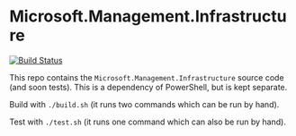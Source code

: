 Microsoft.Management.Infrastructure
===================================

[![Build Status](https://travis-ci.com/PowerShell/MMI.svg?token=31YifM4jfyVpBmEGitCm&branch=johnkord-mmi_changes)](https://travis-ci.com/PowerShell/MMI)

This repo contains the `Microsoft.Management.Infrastructure` source code (and
soon tests). This is a dependency of PowerShell, but is kept separate.

Build with `./build.sh` (it runs two commands which can be run by hand).

Test with `./test.sh` (it runs one command which can also be run by hand).
